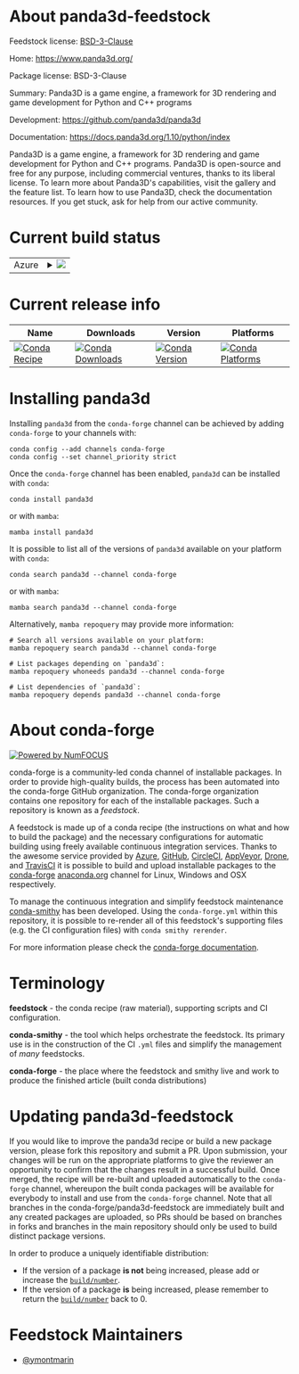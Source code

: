 About panda3d-feedstock
=======================

Feedstock license: [BSD-3-Clause](https://github.com/conda-forge/panda3d-feedstock/blob/main/LICENSE.txt)

Home: https://www.panda3d.org/

Package license: BSD-3-Clause

Summary: Panda3D is a game engine, a framework for 3D rendering and game development for Python and C++ programs

Development: https://github.com/panda3d/panda3d

Documentation: https://docs.panda3d.org/1.10/python/index

Panda3D is a game engine, a framework for 3D rendering 
and game development for Python and C++ programs. Panda3D 
is open-source and free for any purpose, including commercial 
ventures, thanks to its liberal license. To learn more about 
Panda3D's capabilities, visit the gallery and the feature list. 
To learn how to use Panda3D, check the documentation resources. 
If you get stuck, ask for help from our active community.

Current build status
====================


<table>
    
  <tr>
    <td>Azure</td>
    <td>
      <details>
        <summary>
          <a href="https://dev.azure.com/conda-forge/feedstock-builds/_build/latest?definitionId=11205&branchName=main">
            <img src="https://dev.azure.com/conda-forge/feedstock-builds/_apis/build/status/panda3d-feedstock?branchName=main">
          </a>
        </summary>
        <table>
          <thead><tr><th>Variant</th><th>Status</th></tr></thead>
          <tbody><tr>
              <td>linux_64_numpy1.22python3.10.____cpython</td>
              <td>
                <a href="https://dev.azure.com/conda-forge/feedstock-builds/_build/latest?definitionId=11205&branchName=main">
                  <img src="https://dev.azure.com/conda-forge/feedstock-builds/_apis/build/status/panda3d-feedstock?branchName=main&jobName=linux&configuration=linux%20linux_64_numpy1.22python3.10.____cpython" alt="variant">
                </a>
              </td>
            </tr><tr>
              <td>linux_64_numpy1.22python3.9.____cpython</td>
              <td>
                <a href="https://dev.azure.com/conda-forge/feedstock-builds/_build/latest?definitionId=11205&branchName=main">
                  <img src="https://dev.azure.com/conda-forge/feedstock-builds/_apis/build/status/panda3d-feedstock?branchName=main&jobName=linux&configuration=linux%20linux_64_numpy1.22python3.9.____cpython" alt="variant">
                </a>
              </td>
            </tr><tr>
              <td>linux_64_numpy1.23python3.11.____cpython</td>
              <td>
                <a href="https://dev.azure.com/conda-forge/feedstock-builds/_build/latest?definitionId=11205&branchName=main">
                  <img src="https://dev.azure.com/conda-forge/feedstock-builds/_apis/build/status/panda3d-feedstock?branchName=main&jobName=linux&configuration=linux%20linux_64_numpy1.23python3.11.____cpython" alt="variant">
                </a>
              </td>
            </tr><tr>
              <td>linux_64_numpy1.26python3.12.____cpython</td>
              <td>
                <a href="https://dev.azure.com/conda-forge/feedstock-builds/_build/latest?definitionId=11205&branchName=main">
                  <img src="https://dev.azure.com/conda-forge/feedstock-builds/_apis/build/status/panda3d-feedstock?branchName=main&jobName=linux&configuration=linux%20linux_64_numpy1.26python3.12.____cpython" alt="variant">
                </a>
              </td>
            </tr><tr>
              <td>osx_64_numpy1.22python3.10.____cpython</td>
              <td>
                <a href="https://dev.azure.com/conda-forge/feedstock-builds/_build/latest?definitionId=11205&branchName=main">
                  <img src="https://dev.azure.com/conda-forge/feedstock-builds/_apis/build/status/panda3d-feedstock?branchName=main&jobName=osx&configuration=osx%20osx_64_numpy1.22python3.10.____cpython" alt="variant">
                </a>
              </td>
            </tr><tr>
              <td>osx_64_numpy1.22python3.9.____cpython</td>
              <td>
                <a href="https://dev.azure.com/conda-forge/feedstock-builds/_build/latest?definitionId=11205&branchName=main">
                  <img src="https://dev.azure.com/conda-forge/feedstock-builds/_apis/build/status/panda3d-feedstock?branchName=main&jobName=osx&configuration=osx%20osx_64_numpy1.22python3.9.____cpython" alt="variant">
                </a>
              </td>
            </tr><tr>
              <td>osx_64_numpy1.23python3.11.____cpython</td>
              <td>
                <a href="https://dev.azure.com/conda-forge/feedstock-builds/_build/latest?definitionId=11205&branchName=main">
                  <img src="https://dev.azure.com/conda-forge/feedstock-builds/_apis/build/status/panda3d-feedstock?branchName=main&jobName=osx&configuration=osx%20osx_64_numpy1.23python3.11.____cpython" alt="variant">
                </a>
              </td>
            </tr><tr>
              <td>osx_64_numpy1.26python3.12.____cpython</td>
              <td>
                <a href="https://dev.azure.com/conda-forge/feedstock-builds/_build/latest?definitionId=11205&branchName=main">
                  <img src="https://dev.azure.com/conda-forge/feedstock-builds/_apis/build/status/panda3d-feedstock?branchName=main&jobName=osx&configuration=osx%20osx_64_numpy1.26python3.12.____cpython" alt="variant">
                </a>
              </td>
            </tr>
          </tbody>
        </table>
      </details>
    </td>
  </tr>
</table>

Current release info
====================

| Name | Downloads | Version | Platforms |
| --- | --- | --- | --- |
| [![Conda Recipe](https://img.shields.io/badge/recipe-panda3d-green.svg)](https://anaconda.org/conda-forge/panda3d) | [![Conda Downloads](https://img.shields.io/conda/dn/conda-forge/panda3d.svg)](https://anaconda.org/conda-forge/panda3d) | [![Conda Version](https://img.shields.io/conda/vn/conda-forge/panda3d.svg)](https://anaconda.org/conda-forge/panda3d) | [![Conda Platforms](https://img.shields.io/conda/pn/conda-forge/panda3d.svg)](https://anaconda.org/conda-forge/panda3d) |

Installing panda3d
==================

Installing `panda3d` from the `conda-forge` channel can be achieved by adding `conda-forge` to your channels with:

```
conda config --add channels conda-forge
conda config --set channel_priority strict
```

Once the `conda-forge` channel has been enabled, `panda3d` can be installed with `conda`:

```
conda install panda3d
```

or with `mamba`:

```
mamba install panda3d
```

It is possible to list all of the versions of `panda3d` available on your platform with `conda`:

```
conda search panda3d --channel conda-forge
```

or with `mamba`:

```
mamba search panda3d --channel conda-forge
```

Alternatively, `mamba repoquery` may provide more information:

```
# Search all versions available on your platform:
mamba repoquery search panda3d --channel conda-forge

# List packages depending on `panda3d`:
mamba repoquery whoneeds panda3d --channel conda-forge

# List dependencies of `panda3d`:
mamba repoquery depends panda3d --channel conda-forge
```


About conda-forge
=================

[![Powered by
NumFOCUS](https://img.shields.io/badge/powered%20by-NumFOCUS-orange.svg?style=flat&colorA=E1523D&colorB=007D8A)](https://numfocus.org)

conda-forge is a community-led conda channel of installable packages.
In order to provide high-quality builds, the process has been automated into the
conda-forge GitHub organization. The conda-forge organization contains one repository
for each of the installable packages. Such a repository is known as a *feedstock*.

A feedstock is made up of a conda recipe (the instructions on what and how to build
the package) and the necessary configurations for automatic building using freely
available continuous integration services. Thanks to the awesome service provided by
[Azure](https://azure.microsoft.com/en-us/services/devops/), [GitHub](https://github.com/),
[CircleCI](https://circleci.com/), [AppVeyor](https://www.appveyor.com/),
[Drone](https://cloud.drone.io/welcome), and [TravisCI](https://travis-ci.com/)
it is possible to build and upload installable packages to the
[conda-forge](https://anaconda.org/conda-forge) [anaconda.org](https://anaconda.org/)
channel for Linux, Windows and OSX respectively.

To manage the continuous integration and simplify feedstock maintenance
[conda-smithy](https://github.com/conda-forge/conda-smithy) has been developed.
Using the ``conda-forge.yml`` within this repository, it is possible to re-render all of
this feedstock's supporting files (e.g. the CI configuration files) with ``conda smithy rerender``.

For more information please check the [conda-forge documentation](https://conda-forge.org/docs/).

Terminology
===========

**feedstock** - the conda recipe (raw material), supporting scripts and CI configuration.

**conda-smithy** - the tool which helps orchestrate the feedstock.
                   Its primary use is in the construction of the CI ``.yml`` files
                   and simplify the management of *many* feedstocks.

**conda-forge** - the place where the feedstock and smithy live and work to
                  produce the finished article (built conda distributions)


Updating panda3d-feedstock
==========================

If you would like to improve the panda3d recipe or build a new
package version, please fork this repository and submit a PR. Upon submission,
your changes will be run on the appropriate platforms to give the reviewer an
opportunity to confirm that the changes result in a successful build. Once
merged, the recipe will be re-built and uploaded automatically to the
`conda-forge` channel, whereupon the built conda packages will be available for
everybody to install and use from the `conda-forge` channel.
Note that all branches in the conda-forge/panda3d-feedstock are
immediately built and any created packages are uploaded, so PRs should be based
on branches in forks and branches in the main repository should only be used to
build distinct package versions.

In order to produce a uniquely identifiable distribution:
 * If the version of a package **is not** being increased, please add or increase
   the [``build/number``](https://docs.conda.io/projects/conda-build/en/latest/resources/define-metadata.html#build-number-and-string).
 * If the version of a package **is** being increased, please remember to return
   the [``build/number``](https://docs.conda.io/projects/conda-build/en/latest/resources/define-metadata.html#build-number-and-string)
   back to 0.

Feedstock Maintainers
=====================

* [@ymontmarin](https://github.com/ymontmarin/)

